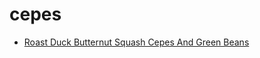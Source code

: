 # cepes

 * [Roast Duck Butternut Squash Cepes And Green Beans](../index/r/roast-duck-butternut-squash-cepes-and-green-beans-361329.json)
